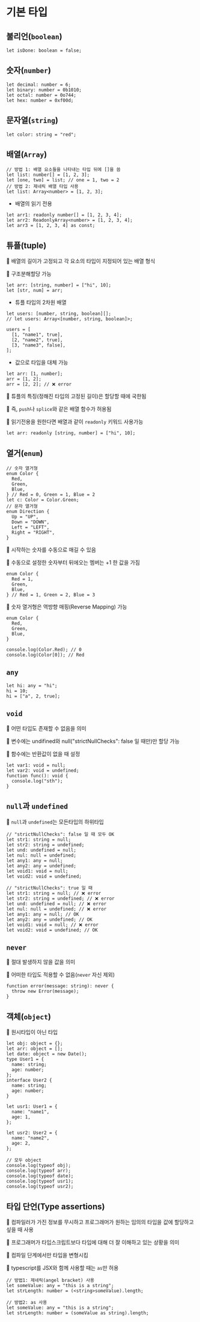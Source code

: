 # 기본 타입

## 불리언(`boolean`)

```tsx
let isDone: boolean = false;
```

## 숫자(`number`)

```tsx
let decimal: number = 6;
let binary: number = 0b1010;
let octal: number = 0o744;
let hex: number = 0xf00d;
```

## 문자열(`string`)

```tsx
let color: string = "red";
```

## 배열(`Array`)

```tsx
// 방법 1: 배열 요소들을 나타내는 타입 뒤에 []을 씀
let list: number[] = [1, 2, 3];
let [one, two] = list; // one = 1, two = 2
// 방법 2: 제네릭 배열 타입 사용
let list: Array<number> = [1, 2, 3];
```

- 배열의 읽기 전용

```tsx
let arr1: readonly number[] = [1, 2, 3, 4];
let arr2: ReadonlyArray<number> = [1, 2, 3, 4];
let arr3 = [1, 2, 3, 4] as const;
```

## 튜플(tuple)

📌 배열의 길이가 고정되고 각 요소의 타입이 지정되어 있는 배열 형식

📌 구조분해할당 가능

```tsx
let arr: [string, number] = ["hi", 10];
let [str, num] = arr;
```

- 튜플 타입의 2차원 배열

```tsx
let users: [number, string, boolean][];
// let users: Array<[number, string, boolean]>;

users = [
  [1, "name1", true],
  [2, "name2", true],
  [3, "name3", false],
];
```

- 값으로 타입을 대체 가능

```tsx
let arr: [1, number];
arr = [1, 2];
arr = [2, 2]; // ❌ error
```

📌 튜플의 특징(정해진 타입의 고정된 길이)은 할당할 때에 국한됨

📌 즉, `push`나 `splice`와 같은 배열 함수가 허용됨

📌 읽기전용을 원한다면 배열과 같이 `readonly` 키워드 사용가능

```tsx
let arr: readonly [string, number] = ["hi", 10];
```

## 열거(`enum`)

```tsx
// 숫자 열거형
enum Color {
  Red,
  Green,
  Blue,
} // Red = 0, Green = 1, Blue = 2
let c: Color = Color.Green;
// 문자 열거형
enum Direction {
  Up = "UP",
  Down = "DOWN",
  Left = "LEFT",
  Right = "RIGHT",
}
```

📌 시작하는 숫자를 수동으로 매길 수 있음

📌 수동으로 설정한 숫자부터 뒤에오는 멤버는 +1 한 값을 가짐

```tsx
enum Color {
  Red = 1,
  Green,
  Blue,
} // Red = 1, Green = 2, Blue = 3
```

📌 숫자 열거형은 역방향 매핑(Reverse Mapping) 가능

```tsx
enum Color {
  Red,
  Green,
  Blue,
}

console.log(Color.Red); // 0
console.log(Color[0]); // Red
```

## `any`

```tsx
let hi: any = "hi";
hi = 10;
hi = ["a", 2, true];
```

## `void`

📌 어떤 타입도 존재할 수 없음을 의미

📌 변수에는 undifined와 null("strictNullChecks": false 일 때만)만 할당 가능

📌 함수에는 반환값이 없을 때 설정

```tsx
let var1: void = null;
let var2: void = undefined;
function func(): void {
  console.log("sth");
}
```

## `null`과 `undefined`

📌 `null`과 `undefined`는 모든타입의 하위타입

```tsx
// "strictNullChecks": false 일 때 모두 OK
let str1: string = null;
let str2: string = undefined;
let und: undefined = null;
let nul: null = undefined;
let any1: any = null;
let any2: any = undefined;
let void1: void = null;
let void2: void = undefined;

// "strictNullChecks": true 일 때
let str1: string = null; // ❌ error
let str2: string = undefined; // ❌ error
let und: undefined = null; // ❌ error
let nul: null = undefined; // ❌ error
let any1: any = null; // OK
let any2: any = undefined; // OK
let void1: void = null; // ❌ error
let void2: void = undefined; // OK
```

## `never`

📌 절대 발생하지 않을 값을 의미

📌 어떠한 타입도 적용할 수 없음(`never` 자신 제외)

```tsx
function error(message: string): never {
  throw new Error(message);
}
```

## 객체(`object`)

📌 원시타입이 아닌 타입

```tsx
let obj: object = {};
let arr: object = [];
let date: object = new Date();
type User1 = {
  name: string;
  age: number;
};
interface User2 {
  name: string;
  age: number;
}

let usr1: User1 = {
  name: "name1",
  age: 1,
};

let usr2: User2 = {
  name: "name2",
  age: 2,
};

// 모두 object
console.log(typeof obj);
console.log(typeof arr);
console.log(typeof date);
console.log(typeof usr1);
console.log(typeof usr2);
```

## 타입 단언(Type assertions)

📌 컴파일러가 가진 정보를 무시하고 프로그래머가 원하는 임의의 타입을 값에 할당하고 싶을 때 사용

📌 프로그래머가 타입스크립트보다 타입에 대해 더 잘 이해하고 있는 상황을 의미

📌 컴파일 단계에서만 타입을 변형시킴

📌 typescript를 JSX와 함께 사용할 때는 `as`만 허용

```tsx
// 방법1: 제네릭(angel bracket) 사용
let someValue: any = "this is a string";
let strLength: number = (<string>someValue).length;

// 방법2: as 사용
let someValue: any = "this is a string";
let strLength: number = (someValue as string).length;
```
